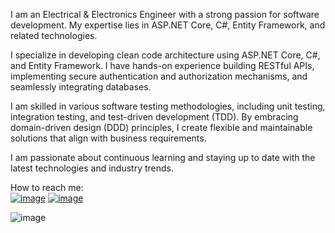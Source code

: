 I am an Electrical & Electronics Engineer with a strong passion for software development. My expertise lies in ASP.NET Core, C#, Entity Framework, and related technologies. 

I specialize in developing clean code architecture using ASP.NET Core, C#, and Entity Framework. I have hands-on experience building RESTful APIs, implementing secure authentication and authorization mechanisms, and seamlessly integrating databases.

I am skilled in various software testing methodologies, including unit testing, integration testing, and test-driven development (TDD). By embracing domain-driven design (DDD) principles, I create flexible and maintainable solutions that align with business requirements.

I am passionate about continuous learning and staying up to date with the latest technologies and industry trends.

How to reach me:<br>
<a href="mailto:serkansacma@gmail.com">![image](https://img.shields.io/badge/Gmail-D14836?style=for-the-badge&logo=gmail&logoColor=white)</a>
<a href="https://www.linkedin.com/in/serkansacma/">![image](https://img.shields.io/badge/LinkedIn-0077B5?style=for-the-badge&logo=linkedin&logoColor=white)</a>
  
![image](https://github-profile-summary-cards.vercel.app/api/cards/profile-details?username=srkans&theme=tokyonight)

